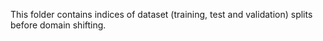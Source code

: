This folder contains indices of dataset (training, test and validation) splits before domain shifting.